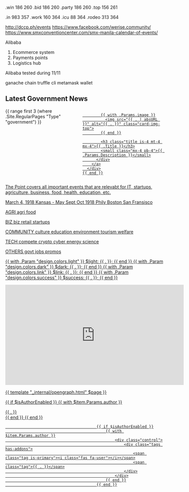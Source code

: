.win    186 260
.bid    186 260
.party  186 260
.top    156 261

.in 983 357
.work   160 364
.icu    88  364
.rodeo  313 364


http://dccp.ph/events
https://www.facebook.com/werise.community/
https://www.smxconventioncenter.com/smx-manila-calendar-of-events/

Alibaba
1. Ecommerce system
2. Payments  points
3. Logistics hub

Alibaba tested during 11/11


ganache chain
truffle cli 
metamask wallet


<section class="section container"> 
  <h2 class="subtitle is-3 has-text-centered pb-2 mt-5">Latest Government News</h2>        
  <div class="has-text-centered columns is-mobile is-multiline">
    {{ range first 3 (where .Site.RegularPages "Type" "government") }}
      <div class="column is-12-touch is-4-desktop">
        <a href="{{ .Permalink }}">
          <div class="card zoom">

            {{ with .Params.image }}
              <img src="{{ . | absURL }}" alt="{{ . }}" class="card-img-top">
            {{ end }}

            <h3 class="title is-4 mt-4 mx-4">{{ .Title }}</h3>
            <small class="mx-4 pb-4">{{ .Params.Description }}</small>
          </div>
        </a>
      </div>
    {{ end }}
  </div>
</section>



The Point covers all important events that are relevabt for IT, startups, agriculture, business, food, health, education, etc.

March 4, 1918 Kansas - May
Sept Oct 1918 Phily Boston San Fransisco


AGRI
agri
food

BIZ
biz
retail
startups

COMMUNITY
culture
education
environment
tourism
welfare

TECH
compete
crypto
cyber
energy
science




OTHERS
govt
jobs
promos



{{ with .Param "design.colors.light" }}
$light: {{ . }};
{{ end }}
{{ with .Param "design.colors.dark" }}
$dark: {{ . }};
{{ end }}
{{ with .Param "design.colors.link" }}
$link: {{ . }};
{{ end }}
{{ with .Param "design.colors.success" }}
$success: {{ . }};
{{ end }}



<iframe width="560" height="315" src="https://www.youtube.com/embed/5fL2_ZcRgNQ" title="YouTube video player" frameborder="0" allow="accelerometer; autoplay; clipboard-write; encrypted-media; gyroscope; picture-in-picture" allowfullscreen></iframe>


{{ template "_internal/opengraph.html" $page }}


{{ if $isAuthorEnabled }}
                                    {{ with $item.Params.author }}
                                        <div class="control">
                                            <div class="tags has-addons">
                                                <span class="tag is-primary"><i class="fas fa-user"></i></span>
                                                <span class="tag">{{ . }}</span>
                                            </div>
                                        </div>
                                    {{ end }}
                                {{ end }} 


                                            {{ if $isAuthorEnabled }}
                                                {{ with $item.Params.author }}
                                                    <div class="control">
                                                        <div class="tags has-addons">
                                                            <span class="tag is-primary"><i class="fas fa-user"></i></span>
                                                            <span class="tag">{{ . }}</span>
                                                        </div>
                                                    </div>
                                                {{ end }}
                                            {{ end }}

                                                                            

